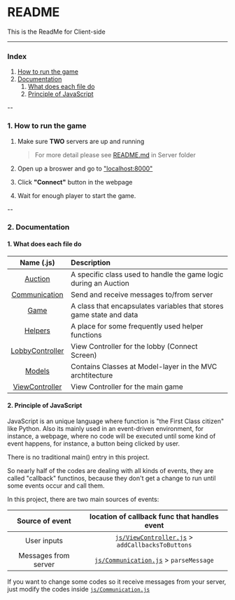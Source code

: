 # README  

This is the ReadMe for Client-side

---

### Index  
1. [How to run the game](#1)
2. [Documentation](#2)
	1. [What does each file do](#2-1)
	2. [Principle of JavaScript](#2-2)

--

### <a name="1"></a>1. How to run the game
1. Make sure __TWO__ servers are up and running  

	> For more detail please see [README.md](../Server/README.md) in Server folder
2. Open up a broswer and go to ["localhost:8000"](http://localhost:8000)
3. Click __"Connect"__ button in the webpage
4. Wait for enough player to start the game.

--

### <a name="2"></a>2. Documentation
#### <a name="2-1"></a>1. What does each file do

|Name (.js)|Description|
|:-:|:-- |
|[Auction](js/Auction.js)|A specific class used to handle the game logic during an Auction|
|[Communication](js/Communication.js)|Send and receive messages to/from server|
|[Game](js/Game.js)|A class that encapsulates variables that stores game state and data|
|[Helpers](js/Helpers.js)|A place for some frequently used helper functions|
|[LobbyController](js/LobbyController.js)|View Controller for the lobby (Connect Screen)|
|[Models](js/Models.js)|Contains Classes at Model-layer in the MVC archtitecture|
|[ViewController](js/ViewController.js)|View Controller for the main game|

#### <a name="2-2"></a>2. Principle of JavaScript

JavaScript is an unique language where function is "the First Class citizen" like Python. Also its mainly used in an event-driven environment, for instance, a webpage, where no code will be executed until some kind of event happens, for instance, a button being clicked by user.

There is no traditional main() entry in this project.

So nearly half of the codes are dealing with all kinds of events, they are called "callback" functinos, because they don't get a change to run until some events occur and call them.

In this project, there are two main sources of events:  

|Source of event|location of callback func that handles event|
|:-:|:-:|
|User inputs| [`js/ViewController.js`](js/ViewController.js) > `addCallbacksToButtons` |
|Messages from server | [`js/Communication.js`](js/Communication.js) > `parseMessage` |

If you want to change some codes so it receive messages from your server, just modify the codes inside [`js/Communication.js`](js/Communication.js)